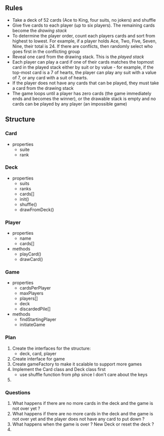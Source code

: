 ## Rules
- Take a deck of 52 cards (Ace to King, four suits, no jokers) and shuffle
- Give five cards to each player (up to six players). The remaining cards become the *drawing stack*
- To determine the player order, count each players cards and sort from highest to lowest. For example, if a player holds Ace, Two, Five, Seven, Nine, their total is 24. If there are conflicts, then randomly select who goes first in the conflicting group
- Reveal one card from the drawing stack. This is the *played stack*
- Each player can play a card if one of their cards matches the topmost card in the played stack either by suit or by value - for example, if the top-most card is a 7 of hearts, the player can play any suit with a value of 7, or any card with a suit of hearts.
- If the player does not have any cards that can be played, they must take a card from the drawing stack
- The game loops until a player has zero cards (the game immediately ends and becomes the winner), or the drawable stack is empty and no cards can be played by any player (an impossible game)

## Structure

### Card

- properties
    - suite
    - rank

### Deck

- properties
    - suits
    - ranks
    - cards[]
    - init()
    - shuffle()
    - drawFromDeck()

### Player

- properties
    - name
    - cards[]
- methods
    - playCard()
    - drawCard()

### Game

- properties
    - cardsPerPlayer
    - maxPlayers
    - players[]<Player>
    - deck
    - discardedPile[]<Card>
- methods
    - findStartingPlayer
    - initiateGame
    

### Plan
1. Create the interfaces for the structure:
    - deck, card, player
2. Create interface for game
3. Create gameFactory to make it scalable to support more games
3. Implement the Card class and Deck class first
    - use shuffle function from php since I don't care about the keys
4. 

### Questions
1. What happens if there are no more cards in the deck and the game is not over yet ?
2. What happens if there are no more cards in the deck and the game is not over yet and the player does not have any card to put down ?
3. What happens when the game is over ? New Deck or reset the deck ?
4. 
